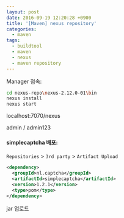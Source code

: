 ```yaml
---
layout: post
date: 2016-09-19 12:20:28 +0900
title: '[Maven] nexus repository'
categories:
  - maven
tags:
  - buildtool
  - maven
  - nexus
  - maven repository
---
```


Manager 접속:

```bash
cd nexus-repo\nexus-2.12.0-01\bin
nexus install
nexus start
```

localhost:7070/nexus

admin / admin123


#### simplecaptcha 배포:

`Repositories` > `3rd party` > `Artifact Upload`

```xml
<dependency>
  <groupId>nl.captcha</groupId>
  <artifactId>simplecaptcha</artifactId>
  <version>1.2.1</version>
  <type>pom</type>
</dependency>
```

jar 업로드
